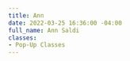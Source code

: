 ```yaml
---
title: Ann
date: 2022-03-25 16:36:00 -04:00
full_name: Ann Saldi
classes:
- Pop-Up Classes
---
```


